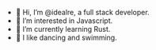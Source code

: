 - 👋 Hi, I’m @idealre, a full stack developer.
- 👀 I’m interested in Javascript.
- 🌱 I’m currently learning Rust.
- 🐷 I like dancing and swimming.
